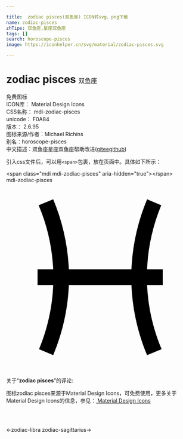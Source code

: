 ```yaml
---

title:  zodiac pisces(双鱼座) ICON转svg、png下载
name: zodiac-pisces
zhTips: 双鱼座,星座双鱼座
tags: []
search: horoscope-pisces
image: https://iconhelper.cn/svg/material/zodiac-pisces.svg

---
```


# zodiac pisces  <small style="font-size: 60%;font-weight: 100">双鱼座</small>


<div class="detail-page">
<p>
<span><span class="badge-success badge">免费图标</span> </span>
<br/>
<span>
ICON库：
<span class="badge-secondary badge">Material Design Icons</span> 
</span>
<br/>
<span>
CSS名称：
<span class="badge-secondary badge">mdi-zodiac-pisces</span> 
</span>
<br/>
<span>
unicode：
<span class="badge-secondary badge">F0A84</span> 
<copy-btn content='F0A84' btn-title=""></copy-btn>
<copy-btn :content='String.fromCodePoint(parseInt("F0A84", 16))' btn-title="复制U"></copy-btn>
</span>
<br/>
<span>
版本：
<span class="badge-secondary badge">2.6.95</span> 
</span>
<br/>
<span>图标来源/作者：<span class="badge-light badge">Michael Richins</span></span> 
<br/>
<span>别名：<span class="badge-light badge">horoscope-pisces</span></span><br/><span class="zh-detail">中文描述：<span class="badge-primary badge">双鱼座</span><span class="badge-primary badge">星座双鱼座</span><span class="help-link"><span>帮助改进</span>(<a href="https://gitee.com/liuwave/icon-helper/edit/master/json/material/zodiac-pisces.json" target="_blank" rel="noopener noreferrer">gitee</a><a href="https://github.com/liuwave/icon-helper/edit/master/json/material/zodiac-pisces.json" target="_blank" rel="noopener noreferrer">github</a></span>)</span><br/>
</p>
</div>
<div class="alert alert-dark">
  <i class="mdi mdi-zodiac-pisces mdi-48px"></i>
  <i class="mdi mdi-zodiac-pisces mdi-36px"></i>
  <i class="mdi mdi-zodiac-pisces mdi-24px"></i>
  <i class="mdi mdi-zodiac-pisces mdi-18px"></i>
</div>
<div>
  <p>引入css文件后，可以用<code>&lt;span&gt;</code>包裹，放在页面中。具体如下所示：    
  </p>
  <div class="alert alert-primary" style="font-size: 14px">
    &lt;span class="mdi mdi-zodiac-pisces" aria-hidden="true"&gt;&lt;/span&gt;
    <copy-btn content='<span class="mdi mdi-zodiac-pisces" aria-hidden="true"></span>'></copy-btn>
  </div>
  <div class="alert alert-secondary">
    <i class="mdi mdi-zodiac-pisces"
    style="font-size: 24px"
    aria-hidden="true"></i> mdi-zodiac-pisces
    <copy-btn content="mdi-zodiac-pisces" btn-title="复制图标名称"></copy-btn>
  </div>
</div>
<div id="svg" class="svg-wrap">
<svg xmlns="http://www.w3.org/2000/svg" viewBox="0 0 24 24"><path d="M20,11H18C18.11,8.19 18.73,5.42 19.81,2.82L18,2.06C16.81,4.9 16.13,7.92 16,11H8C7.87,7.92 7.19,4.9 6,2.06L4.14,2.82C5.24,5.41 5.87,8.18 6,11H4V13H6C5.89,15.81 5.27,18.58 4.19,21.18L6,21.94C7.19,19.1 7.87,16.08 8,13H16C16.13,16.08 16.81,19.1 18,21.94L19.86,21.18C18.76,18.59 18.13,15.82 18,13H20V11Z" /></svg>
</div>
<detail full-name='mdi-zodiac-pisces'></detail>
<div class="icon-detail__container">
<p>关于“<b>zodiac pisces</b>”的评论:</p>
</div>
<Vssue title="关于“zodiac pisces”的评论" />    
<div><p>图标zodiac pisces来源于Material Design Icons，可免费使用，更多关于 Material Design Icons的信息，参见：<a target="_blank" href="https://iconhelper.cn/material.html"> Material Design Icons</a>
</p></div>

<div style="padding:2rem 0 " class="page-nav"><p class="inner"><span class="prev">←<router-link to="/icon/zodiac-libra.html">zodiac-libra</router-link></span> <span class="next"><router-link to="/icon/zodiac-sagittarius.html">zodiac-sagittarius</router-link>→</span></p></div>

